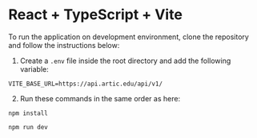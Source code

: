 # React + TypeScript + Vite

To run the application on development environment, clone the repository and follow the instructions below:

1. Create a `.env` file inside the root directory and add the following variable:
```env
VITE_BASE_URL=https://api.artic.edu/api/v1/
```

2. Run these commands in the same order as here:
```
npm install

npm run dev
```
